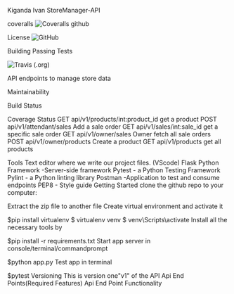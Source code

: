 Kiganda Ivan StoreManager-API

 coveralls
![Coveralls github](https://img.shields.io/coveralls/github/jekyll/jekyll.svg)

 License
![GitHub](https://img.shields.io/github/license/mashape/apistatus.svg)

Building Passing Tests
 
![Travis (.org)](https://img.shields.io/travis/:user/:repo.svg)





API endpoints to manage store data

Maintainability

Build Status

Coverage Status
GET api/v1/products/int:product_id	get a product
POST api/v1/attendant/sales	Add a sale order
GET api/v1/sales/int:sale_id	get a specific sale order
GET api/v1/owner/sales	Owner fetch all sale orders
POST api/v1/owner/products	Create a product
GET api/v1/products	get all products


Tools
Text editor where we write our project files. (VScode)
Flask Python Framework -Server-side framework
Pytest - a Python Testing Framework
Pylint - a Python linting library
Postman -Application to test and consume endpoints
PEP8 - Style guide
Getting Started clone the github repo to your computer:

Extract the zip file to another file
Create virtual environment and activate it

$pip install virtualenv
$ virtualenv venv
$ venv\Scripts\activate
Install all the necessary tools by

$pip install -r requirements.txt
Start app server in console/terminal/commandprompt

$python app.py
Test app in terminal

$pytest
Versioning
This is version one"v1" of the API
Api End Points(Required Features)
Api End Point	Functionality

